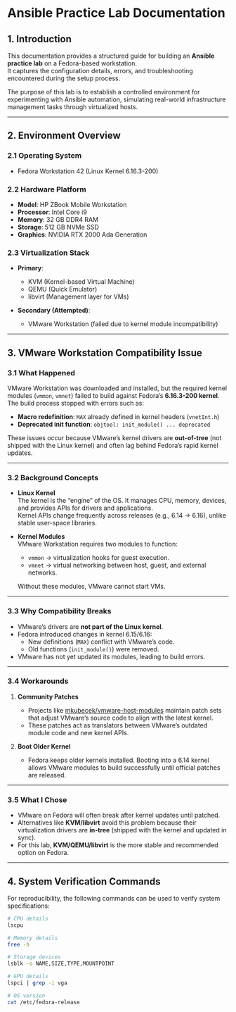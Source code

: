 # Ansible Practice Lab Documentation

## 1. Introduction

This documentation provides a structured guide for building an **Ansible practice lab** on a Fedora-based workstation.  
It captures the configuration details, errors, and troubleshooting encountered during the setup process.  

The purpose of this lab is to establish a controlled environment for experimenting with Ansible automation, simulating real-world infrastructure management tasks through virtualized hosts.  

---

## 2. Environment Overview

### 2.1 Operating System
- Fedora Workstation 42 (Linux Kernel 6.16.3-200)  

### 2.2 Hardware Platform
- **Model**: HP ZBook Mobile Workstation  
- **Processor**: Intel Core i9   
- **Memory**: 32 GB DDR4 RAM  
- **Storage**: 512 GB NVMe SSD  
- **Graphics**: NVIDIA RTX 2000 Ada Generation  

### 2.3 Virtualization Stack
- **Primary**:  
  - KVM (Kernel-based Virtual Machine)  
  - QEMU (Quick Emulator)  
  - libvirt (Management layer for VMs)  

- **Secondary (Attempted)**:  
  - VMware Workstation (failed due to kernel module incompatibility)  

---

## 3. VMware Workstation Compatibility Issue

### 3.1 What Happened
VMware Workstation was downloaded and installed, but the required kernel modules (`vmmon`, `vmnet`) failed to build against Fedora’s **6.16.3-200 kernel**.  
The build process stopped with errors such as:  
- **Macro redefinition**: `MAX` already defined in kernel headers (`vnetInt.h`)  
- **Deprecated init function**: `objtool: init_module() ... deprecated`  

These issues occur because VMware’s kernel drivers are **out-of-tree** (not shipped with the Linux kernel) and often lag behind Fedora’s rapid kernel updates.  

---

### 3.2 Background Concepts

- **Linux Kernel**  
  The kernel is the “engine” of the OS. It manages CPU, memory, devices, and provides APIs for drivers and applications.  
  Kernel APIs change frequently across releases (e.g., 6.14 → 6.16), unlike stable user-space libraries.  

- **Kernel Modules**  
  VMware Workstation requires two modules to function:  
  - `vmmon` → virtualization hooks for guest execution.  
  - `vmnet` → virtual networking between host, guest, and external networks.  

  Without these modules, VMware cannot start VMs.  

---

### 3.3 Why Compatibility Breaks
- VMware’s drivers are **not part of the Linux kernel**.  
- Fedora introduced changes in kernel 6.15/6.16:  
  - New definitions (`MAX`) conflict with VMware’s code.  
  - Old functions (`init_module()`) were removed.  
- VMware has not yet updated its modules, leading to build errors.  

---

### 3.4 Workarounds
1. **Community Patches**  
   - Projects like [mkubecek/vmware-host-modules](https://github.com/mkubecek/vmware-host-modules) maintain patch sets that adjust VMware’s source code to align with the latest kernel.  
   - These patches act as translators between VMware’s outdated module code and new kernel APIs.  

2. **Boot Older Kernel**  
   - Fedora keeps older kernels installed. Booting into a 6.14 kernel allows VMware modules to build successfully until official patches are released.  

---

### 3.5 What I Chose
- VMware on Fedora will often break after kernel updates until patched.  
- Alternatives like **KVM/libvirt** avoid this problem because their virtualization drivers are **in-tree** (shipped with the kernel and updated in sync).  
- For this lab, **KVM/QEMU/libvirt** is the more stable and recommended option on Fedora.  

---

## 4. System Verification Commands

For reproducibility, the following commands can be used to verify system specifications:

```bash
# CPU details
lscpu

# Memory details
free -h

# Storage devices
lsblk -o NAME,SIZE,TYPE,MOUNTPOINT

# GPU details
lspci | grep -i vga

# OS version
cat /etc/fedora-release

